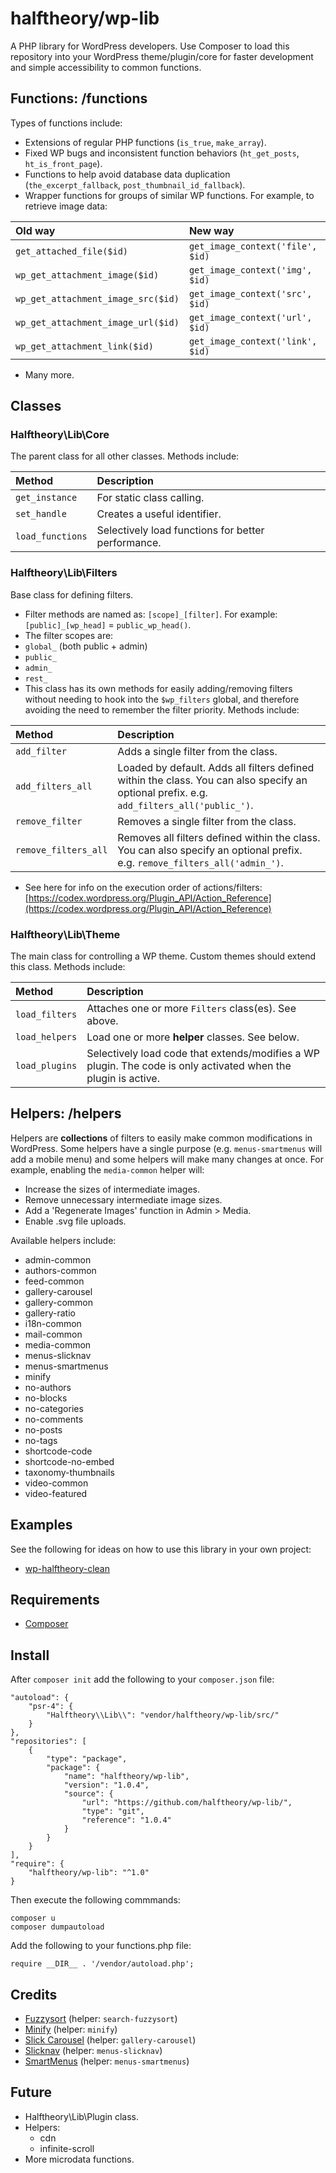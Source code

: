 # halftheory/wp-lib
A PHP library for WordPress developers. Use Composer to load this repository into your WordPress theme/plugin/core for faster development and simple accessibility to common functions.

## Functions: /functions
Types of functions include:

- Extensions of regular PHP functions (`is_true`, `make_array`).
- Fixed WP bugs and inconsistent function behaviors (`ht_get_posts`, `ht_is_front_page`).
- Functions to help avoid database data duplication (`the_excerpt_fallback`, `post_thumbnail_id_fallback`).
- Wrapper functions for groups of similar WP functions. For example, to retrieve image data:

Old way | New way
:--- | :---
`get_attached_file($id)` | `get_image_context('file', $id)`
`wp_get_attachment_image($id)` | `get_image_context('img', $id)`
`wp_get_attachment_image_src($id)` | `get_image_context('src', $id)`
`wp_get_attachment_image_url($id)` | `get_image_context('url', $id)`
`wp_get_attachment_link($id)` | `get_image_context('link', $id)`

- Many more.

## Classes
### Halftheory\Lib\Core
The parent class for all other classes. Methods include:

Method | Description
:--- | :---
`get_instance` | For static class calling.
`set_handle` | Creates a useful identifier.
`load_functions` | Selectively load functions for better performance.

### Halftheory\Lib\Filters
Base class for defining filters.

- Filter methods are named as: `[scope]_[filter]`. For example: `[public]_[wp_head]` = `public_wp_head()`.
- The filter scopes are:
 - `global_` (both public + admin)
 - `public_`
 - `admin_`
 - `rest_`
- This class has its own methods for easily adding/removing filters without needing to hook into the `$wp_filters` global, and therefore avoiding the need to remember the filter priority. Methods include:

Method | Description
:--- | :---
`add_filter` | Adds a single filter from the class.
`add_filters_all` | Loaded by default. Adds all filters defined within the class. You can also specify an optional prefix. e.g. `add_filters_all('public_')`.
`remove_filter` | Removes a single filter from the class.
`remove_filters_all` | Removes all filters defined within the class. You can also specify an optional prefix. e.g. `remove_filters_all('admin_')`.

- See here for info on the execution order of actions/filters: [https://codex.wordpress.org/Plugin_API/Action_Reference](https://codex.wordpress.org/Plugin_API/Action_Reference)

### Halftheory\Lib\Theme
The main class for controlling a WP theme. Custom themes should extend this class. Methods include:

Method | Description
:--- | :---
`load_filters` | Attaches one or more `Filters` class(es). See above.
`load_helpers` | Load one or more **helper** classes. See below.
`load_plugins` | Selectively load code that extends/modifies a WP plugin. The code is only activated when the plugin is active.

## Helpers: /helpers
Helpers are **collections** of filters to easily make common modifications in WordPress. Some helpers have a single purpose (e.g. `menus-smartmenus` will add a mobile menu) and some helpers will make many changes at once. For example, enabling the `media-common` helper will:

- Increase the sizes of intermediate images.
- Remove unnecessary intermediate image sizes.
- Add a 'Regenerate Images' function in Admin > Media.
- Enable .svg file uploads.

Available helpers include:

- admin-common
- authors-common
- feed-common
- gallery-carousel
- gallery-common
- gallery-ratio
- i18n-common
- mail-common
- media-common
- menus-slicknav
- menus-smartmenus
- minify
- no-authors
- no-blocks
- no-categories
- no-comments
- no-posts
- no-tags
- shortcode-code
- shortcode-no-embed
- taxonomy-thumbnails
- video-common
- video-featured

## Examples
See the following for ideas on how to use this library in your own project:

- [wp-halftheory-clean](https://github.com/halftheory/wp-halftheory-clean/)

## Requirements
- [Composer](https://getcomposer.org/download/)

## Install
After `composer init` add the following to your `composer.json` file:

```
"autoload": {
    "psr-4": {
        "Halftheory\\Lib\\": "vendor/halftheory/wp-lib/src/"
    }
},
"repositories": [
    {
        "type": "package",
        "package": {
            "name": "halftheory/wp-lib",
            "version": "1.0.4",
            "source": {
                "url": "https://github.com/halftheory/wp-lib/",
                "type": "git",
                "reference": "1.0.4"
            }
        }
    }
],
"require": {
    "halftheory/wp-lib": "^1.0"
}
```
Then execute the following commmands:

```
composer u
composer dumpautoload
```
Add the following to your functions.php file:

```
require __DIR__ . '/vendor/autoload.php';
```

## Credits
- [Fuzzysort](https://github.com/farzher/fuzzysort/) (helper: `search-fuzzysort`)
- [Minify](https://github.com/mrclay/minify/) (helper: `minify`)
- [Slick Carousel](https://kenwheeler.github.io/slick/) (helper: `gallery-carousel`)
- [Slicknav](https://computerwolf.github.io/SlickNav/) (helper: `menus-slicknav`)
- [SmartMenus](https://www.smartmenus.org/) (helper: `menus-smartmenus`)

## Future
- Halftheory\Lib\Plugin class.
- Helpers:
    - cdn
    - infinite-scroll
- More microdata functions.
